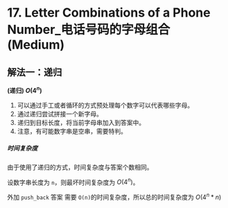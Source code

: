 # 17. Letter Combinations of a Phone Number_电话号码的字母组合 (Medium)



## 解法一：递归

**(递归) $O(4^n)$**

1. 可以通过手工或者循环的方式预处理每个数字可以代表哪些字母。
2. 通过递归尝试拼接一个新字母。
3. 递归到目标长度，将当前字母串加入到答案中。
4. 注意，有可能数字串是空串，需要特判。

##### 时间复杂度

由于使用了递归的方式，时间复杂度与答案个数相同。

设数字串长度为 `n`，则最坏时间复杂度为 $O(4^n)$。

外加 `push_back` 答案 需要 `O(n)`的时间复杂度，所以总的时间复杂度为  $O(4^n * n)$



